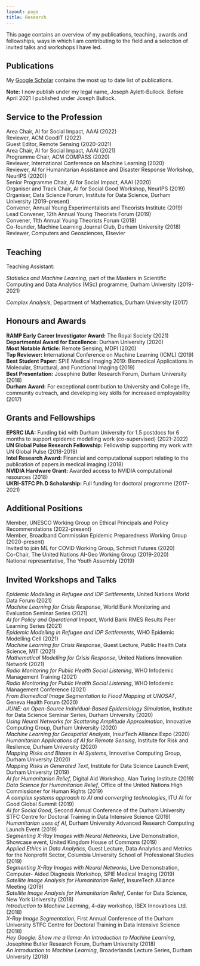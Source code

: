 ```yaml
---
layout: page
title: Research
---
```


This page contains an overview of my publications, teaching, awards and fellowships, ways in which I am contributing to the field and a selection of invited talks and workshops I have led.

<!---
For a more detailed look at projects I have been and am currenrly involved in take a look at the [Projects](https://josephpb.github.io/projects) page.
--->

## Publications

My [Google Scholar](https://scholar.google.co.uk/citations?user=rzqW5b0AAAAJ&hl=en) contains the most up to date list of publications.

**Note:** I now publish under my legal name, Joseph Aylett-Bullock. Before April 2021 I published under Joseph Bullock.

<!---

M. Luengo-Oroz, **J. Bullock**, K. Hoffmann Pham, C. Sin Nga Lam, A. Luccioni, *From Artificial Intelligence Bias to Inequality in the Time of COVID-19*, IEEE Technology and Society Magazine, 40, 1, pp. 71-79 (2021) [[IEEE](https://ieeexplore.ieee.org/abstract/document/9379034)]

**J. Bullock**, C. Cuesta-Lazaro, A. Quera-Bofarull, A. Katta, K. Hoffmann Pham, B. Hoover, H. Strobelt, R. Moreno Jimenez, A. Sedgewick, E. Samir Evers, D. Kennedy, S. Harlass, A. Gidraf Kahindo Maina, A. Hussien, M. Luengo-Oroz, *Operational response simulation tool for epidemics within refugee and IDP settlements*, (under review) (2021) [[medRxiv](https://www.medrxiv.org/content/10.1101/2021.01.27.21250611v1)] [[Code](https://github.com/UNGlobalPulse/UNGP-settlement-modelling)]

**J. Bullock**, C. Cuesta-Lazaro, A. Quera-Bofarull, M. Icaza-Lizaola, A. Sedgewick, H. Truong, A. Curran, E. Elliot, T. Caulfield, K. Fong, I. Vernon, J. Williams, R. Bower, F. Krauss, *JUNE: open-source individual-based epidemiology simulation*, (under review) (2020) [[medRxiv](https://www.medrxiv.org/content/10.1101/2020.12.15.20248246v2)] [[Code](https://github.com/IDAS-Durham/JUNE)]

M. Luengo-Oroz, K. Hoffmann Pham, **J. Bullock**, R. Kirkpatrick, A. Luccioni, S. Rubel, C. Wachholz, M. Chakchouk, P. Biggs, T. Nguyen, T. Purnat, B. Mariano, *Artificial intelligence cooperation to support the global response to COVID-19*, Nature Machine Intelligence, 2, 6, pp. 295-297 (2020) [[Nature](https://www.nature.com/articles/s42256-020-0184-3)]

A. Luccioni, **J. Bullock**, K. Hoffmann Pham, C. Sin Nga Lam, M. Luengo-Oroz, *Considerations, good practices, risks and pitfalls in developing AI solutions against COVID-19*, Harvard CRCS Workshop on AI for Social Good (2020) [[arXiv:2008.09043](https://arxiv.org/abs/2008.09043)]

E. Nemni, **J. Bullock**, S. Belabbes, L. Bromley, *Fully convolutional neural network for rapid flood segmentation in synthetic aperture radar imagery*, Remote Sensing, 12, 16 (2020) [[MDPI](https://www.mdpi.com/2072-4292/12/16/2532/pdf)] [[Code](https://github.com/UNITAR-UNOSAT/UNOSAT-AI-Based-Rapid-Mapping-Service)]

**J. Bullock**, A. Luccioni, K. Hoffmann Pham, C. Sin Nga Lam, M. Luengo-Oroz, Mapping the Landscape of Artificial Intelligence Applications Against COVID-19, Journal of Artificial Intelligence Research, 69, pp. 807-845 (2020) [[arXiv:2003.11336](https://arxiv.org/abs/2003.11336)]

S. Badger, **J. Bullock**, *Using neural networks for efficient evaluation of high multiplicity scattering amplitudes*, Journal of High Energy Physics, 6 (2020) [[arXiv:2002.07516](https://arxiv.org/abs/2002.07516)] [[Code](https://github.com/JosephPB/n3jet)]

T. Logar, **J. Bullock**, L. Bromley, J.A. Quinn, M. Luengo-Oroz, *PulseSatellite: A tool using human-AI feedback loops for satellite image analysis inhumanitarian contexts*, Proceedings of the Association for the Advancement of Artificial Intelligence (AAAI) (2020) [[arXiv:2001:10685](https://arxiv.org/abs/2001.10685)]

**J. Bullock**, M. Luengo-Oroz, *Automated Speech Generation from UN General Assembly Statements: Mapping Risks in AI Generated Texts*, AI for Social Good Workshop, 36th International Conference on Machine Learning (ICML) (2019) [[arXiv:1906.01946](https://arxiv.org/abs/1906.01946)]

**J. Bullock**, C. Cuesta-Lazaro, A. Quera-Bofarull, *XNet: a convolutional neural network (CNN) implementation for medical x-ray image segmentation suitable for small datasets*, Proc. SPIE 10953, Medical Imaging 2019: Biomedical Applications in Molecular, Structural, and Functional Imaging (2019) [[arXiv:1812.00548](https://arxiv.org/abs/1812.00548)] [[Code](https://github.com/JosephPB/XNet)]

--->

## Service to the Profession

Area Chair, AI for Social Impact, AAAI (2022)<br/>
Reviewer, ACM GoodIT (2022)<br/>
Guest Editor, Remote Sensing (2020-2021)<br/>
Area Chair, AI for Social Impact, AAAI (2021)<br/>
Programme Chair, ACM COMPASS (2020)<br/>
Reviewer, International Conference on Machine Learning (2020)<br/>
Reviewer, AI for Humanitarian Assistance and Disaster Response Workshop, NeurIPS (2020))<br/>
Senior Programme Chair, AI for Social Impact, AAAI (2020)<br/>
Organiser and Track Chair, AI for Social Good Workshop, NeurIPS (2019)<br/>
Organiser, Data Science Forum, Institute for Data Science, Durham University (2019-present)<br/>
Convener, Annual Young Experimentalists and Theorists Institute (2019)<br/>
Lead Convener, 12th Annual Young Theorists Forum (2019)<br/>
Convener, 11th Annual Young Theorists Forum (2018)<br/>
Co-founder, Machine Learning Journal Club, Durham University (2018)<br/>
Reviewer, Computers and Geosciences, Elsevier<br/>

## Teaching

Teaching Assistant:

*Statistics and Machine Learning*, part of the Masters in Scientific Computing and Data Analytics (MSc) programme, Durham University (2019-2021)

*Complex Analysis*, Department of Mathematics, Durham University (2017)


## Honours and Awards

**RAMP Early Career Investigator Award:** The Royal Society (2021)<br/>
**Departmental Award for Excellence:** Durham University (2020)<br/>
**Most Notable Article:** Remote Sensing, MDPI (2020)<br/>
**Top Reviewer:** International Conference on Machine Learning (ICML) (2019)<br/>
**Best Student Paper:** SPIE Medical Imaging 2019: Biomedical Applications in Molecular, Structural, and Functional Imaging (2019)<br/>
**Best Presentation:** Josephine Butler Research Forum, Durham University (2018)<br/>
**Durham Award:** For exceptional contribution to University and College life, community outreach, and developing key skills for increased employability (2017)<br/>

## Grants and Fellowships

**EPSRC IAA:** Funding bid with Durham University for 1.5 postdocs for 6 months to support epidemic modelling work (co-supervised) (2021-2022)<br/>
**UN Global Pulse Research Fellowship:** Fellowship supporting my work with UN Global Pulse (2018-2019)<br/>
**Intel Research Award:** Financial and computational support relating to the publication of papers in medical imaging (2018)<br/>
**NVIDIA Hardware Grant:** Awarded access to NVIDIA computational resources (2018)<br/>
**UKRI-STFC Ph.D Scholarship:** Full funding for doctoral programme (2017-2021)<br/>

## Additional Positions

Member, UNESCO Working Group on Ethical Principals and Policy Recommendations (2022-present)<br/>
Member, Broadband Commission Epidemic Preparedness Working Group (2020-present)<br/>
Invited to join ML for COVID Working Group, Schmidt Futures (2020)<br/>
Co-Chair, The United Nations AI-Geo Working Group (2019-2020)<br/>
National representative, The Youth Assembly (2019)<br/>

## Invited Workshops and Talks

*Epidemic Modelling in Refugee and IDP Settlements*, United Nations World Data Forum (2021)<br/>
*Machine Learning for Crisis Response*, World Bank Monitoring and Evaluation Seminar Series (2021)<br/>
*AI for Policy and Operational Impact*, World Bank RMES Results Peer Learning Series (2021)<br/>
*Epidemic Modelling in Refugee and IDP Settlements*, WHO Epidemic Modelling Cell (2021)<br/>
*Machine Learning for Crisis Response*, Guest Lecture, Public Health Data Science, MIT (2021)<br/>
*Mathematical Modelling for Crisis Response*, United Nations Innovation Network (2021)<br/>
*Radio Monitoring for Public Health Social Listening*, WHO Infodemic Management Training (2021) <br/>
*Radio Monitoring for Public Health Social Listening*, WHO Infodemic Management Conference (2021)<br/>
*From Biomedical Image Segmentation to Flood Mapping at UNOSAT*, Geneva Health Forum (2020)<br/>
*JUNE: an Open-Source Individual-Based Epidemiology Simulation*, Institute for Data Science Seminar Series, Durham University (2020)<br/>
*Using Neural Networks for Scattering Amplitude Approximation*, Innovative Computing Group, Durham University (2020)<br/>
*Machine Learning for Geospatial Analysis*, InsurTech Alliance Expo (2020)<br/>
*Humanitarian Applications of AI for Remote Sensing*, Institute for Risk and Reslience, Durham University (2020)<br/>
*Mapping Risks and Biases in AI Systems*, Innovative Computing Group, Durham University (2020)<br/> 
*Mapping Risks in Generated Text*, Institute for Data Science Launch Event, Durham University (2019)<br/>
*AI for Humanitarian Relief*, Digital Aid Workshop, Alan Turing Institute (2019)<br/>
*Data Science for Humanitarian Relief*, Office of the United Nations High Commissioner for Human Rights (2019)<br/>
*A complex systems approach to AI and converging technologies*, ITU AI for Good Global Summit (2019)<br/>
*AI for Social Good*, Second Annual Conference of the Durham University STFC Centre for Doctoral Training in Data Intensive Science (2019)<br/>
*Humanitarian uses of AI*, Durham University Advanced Research Computing Launch Event (2019)<br/>
*Segmenting X-Ray Images with Neural Networks*, Live Demonstration, Showcase event, United Kingdom House of Commons (2019)<br/>
*Applied Ethics in Data Analytics*, Guest Lecture, Data Analytics and Metrics for the Nonprofit Sector, Columbia University School of Professional Studies (2019)<br/>
*Segmenting X-Ray Images with Neural Networks*, Live Demonstration, Computer- Aided Diagnosis Workshop, SPIE Medical Imaging (2019)<br/>
*Satellite Image Analysis for Humanitarian Relief*, InsureTech Alliance Meeting (2019)<br/>
*Satellite Image Analysis for Humanitarian Relief*, Center for Data Science, New York University (2018)<br/>
*Introduction to Machine Learning*, 4-day workshop, IBEX Innovations Ltd. (2018)<br/>
*X-Ray Image Segmentation*, First Annual Conference of the Durham University STFC Centre for Doctoral Training in Data Intensive Science (2018)<br/>
*Hey Google: Show me a llama: An Introduction to Machine Learning*, Josephine Butler Research Forum, Durham University (2018)<br/>
*An Introduction to Machine Learning*, Broaderlands Lecture Series, Durham University (2018)<br/>
